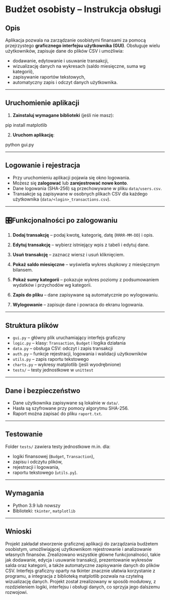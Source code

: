 # Budżet osobisty – Instrukcja obsługi

## Opis

Aplikacja pozwala na zarządzanie osobistymi finansami za pomocą przejrzystego **graficznego interfejsu użytkownika (GUI)**. Obsługuje wielu użytkowników, zapisuje dane do plików CSV i umożliwia:

- dodawanie, edytowanie i usuwanie transakcji,
- wizualizację danych na wykresach (saldo miesięczne, suma wg kategorii),
- zapisywanie raportów tekstowych,
- automatyczny zapis i odczyt danych użytkownika.

---

## Uruchomienie aplikacji

1. **Zainstaluj wymagane biblioteki** (jeśli nie masz):

pip install matplotlib

2. **Uruchom aplikację**:

python gui.py

---

## Logowanie i rejestracja

- Przy uruchomieniu aplikacji pojawia się okno logowania.
- Możesz się **zalogować** lub **zarejestrować nowe konto**.
- Dane logowania (SHA-256) są przechowywane w pliku `data/users.csv`.
- Transakcje są zapisywane w osobnych plikach CSV dla każdego użytkownika (`data/<login>_transactions.csv`).

---

## 🎛Funkcjonalności po zalogowaniu

1. **Dodaj transakcję** – podaj kwotę, kategorię, datę (`RRRR-MM-DD`) i opis.

2. **Edytuj transakcję** – wybierz istniejący wpis z tabeli i edytuj dane.

3. **Usuń transakcję** – zaznacz wiersz i usuń kliknięciem.

4. **Pokaż saldo miesięczne** – wyświetla wykres słupkowy z miesięcznym bilansem.

5. **Pokaż sumy kategorii** – pokazuje wykres poziomy z podsumowaniem wydatków i przychodów wg kategorii.

6. **Zapis do pliku** – dane zapisywane są automatycznie po wylogowaniu.

7. **Wylogowanie** – zapisuje dane i powraca do ekranu logowania.

---

## Struktura plików

- `gui.py` – główny plik uruchamiający interfejs graficzny
- `logic.py` – klasy: `Transaction`, `Budget` i logika działania
- `data.py` – obsługa CSV: odczyt i zapis transakcji
- `auth.py` – funkcje rejestracji, logowania i walidacji użytkowników
- `utils.py` – zapis raportu tekstowego
- `charts.py` – wykresy matplotlib (jeśli wyodrębnione)
- `tests/` – testy jednostkowe w `unittest`

---

## Dane i bezpieczeństwo

- Dane użytkownika zapisywane są lokalnie w `data/`.
- Hasła są szyfrowane przy pomocy algorytmu SHA-256.
- Raport można zapisać do pliku `raport.txt`.

---

## Testowanie

Folder `tests/` zawiera testy jednostkowe m.in. dla:
- logiki finansowej (`Budget`, `Transaction`),
- zapisu i odczytu plików,
- rejestracji i logowania,
- raportu tekstowego (`utils.py`).

---

## Wymagania

- Python 3.9 lub nowszy
- Biblioteki: `tkinter`, `matplotlib`

---

## Wnioski

Projekt zakładał stworzenie graficznej aplikacji do zarządzania budżetem osobistym, umożliwiającej użytkownikom rejestrowanie i analizowanie własnych finansów. Zrealizowano wszystkie główne funkcjonalności, takie jak dodawanie, edycja i usuwanie transakcji, prezentowanie wykresów salda oraz kategorii, a także automatyczne zapisywanie danych do plików CSV. Interfejs graficzny oparty na tkinter znacznie ułatwia korzystanie z programu, a integracja z biblioteką matplotlib pozwala na czytelną wizualizację danych. Projekt został zrealizowany w sposób modułowy, z rozdzieleniem logiki, interfejsu i obsługi danych, co sprzyja jego dalszemu rozwojowi.